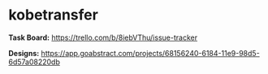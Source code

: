 # kobetransfer

**Task Board:** https://trello.com/b/8iebVThu/issue-tracker

**Designs:** https://app.goabstract.com/projects/68156240-6184-11e9-98d5-6d57a08220db

